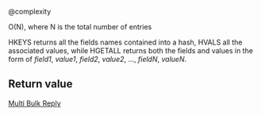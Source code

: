 @complexity

O(N), where N is the total number of entries


HKEYS returns all the fields names contained into a hash, HVALS all the associated values, while HGETALL returns both the fields and values in the form of _field1_, _value1_, _field2_, _value2_, ..., _fieldN_, _valueN_.

## Return value

[Multi Bulk Reply][1]



[1]: /p/redis/wiki/ReplyTypes
